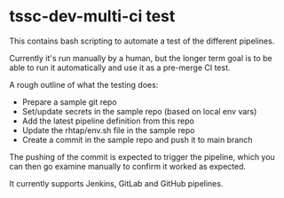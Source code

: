 # tssc-dev-multi-ci test

This contains bash scripting to automate a test of the different pipelines.

Currently it's run manually by a human, but the longer term goal is to be able to run it automatically and use it as a pre-merge CI test.

A rough outline of what the testing does:

* Prepare a sample git repo
* Set/update secrets in the sample repo (based on local env vars)
* Add the latest pipeline definition from this repo
* Update the rhtap/env.sh file in the sample repo
* Create a commit in the sample repo and push it to main branch

The pushing of the commit is expected to trigger the pipeline, which you can then go examine manually to confirm it worked as expected.

It currently supports Jenkins, GitLab and GitHub pipelines.
